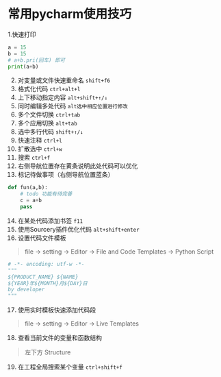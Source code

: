 # 常用pycharm使用技巧

1.快速打印
```python
a = 15
b = 15
# a+b.pri(回车) 即可
print(a+b)
```
2. 对变量或文件快速重命名  `shift+f6`
3. 格式化代码 `ctrl+alt+l`
4. 上下移动指定内容 `alt+shift+↑/↓`
5. 同时编辑多处代码 `alt选中相应位置进行修改`
6. 多个文件切换 `ctrl+tab`
7. 多个应用切换 `alt+tab`
8. 选中多行代码 `shift+↑/↓`
9. 快速注释 `ctrl+l`
10. 扩散选中 `ctrl+w`
11. 搜索 `ctrl+f`
12. 右侧导航位置存在黄条说明此处代码可以优化
13. 标记待做事项（右侧导航位置蓝条）
```python
def fun(a,b):
    # todo 功能有待完善
    c = a+b
    pass
```
14. 在某处代码添加书签 `f11`
15. 使用Sourcery插件优化代码 `alt+shift+enter`
16. 设置代码文件模板
>file -> setting -> Editor -> File and Code Templates -> Python Script
```python
# -*- encoding: utf-w -*-
"""
${PRODUCT_NAME} ${NAME}
${YEAR}年${MONTH}月${DAY}日
by developer
"""
```
17. 使用实时模板快速添加代码段
>file -> setting -> Editor -> Live Templates
18. 查看当前文件的变量和函数结构
> 左下方 Structure
19. 在工程全局搜索某个变量 `ctrl+shift+f`